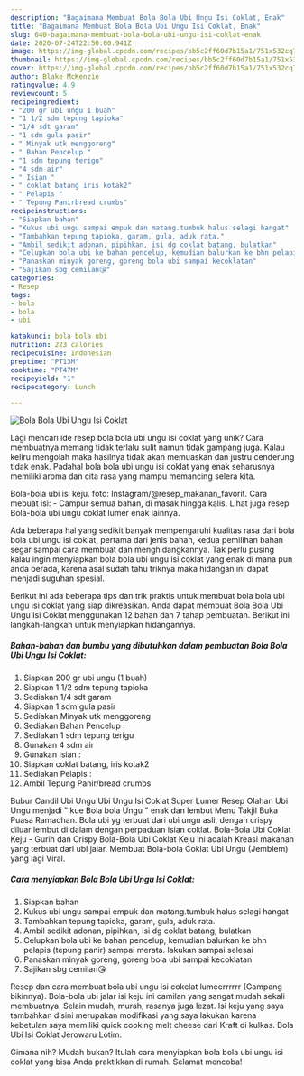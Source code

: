 ```yaml
---
description: "Bagaimana Membuat Bola Bola Ubi Ungu Isi Coklat, Enak"
title: "Bagaimana Membuat Bola Bola Ubi Ungu Isi Coklat, Enak"
slug: 640-bagaimana-membuat-bola-bola-ubi-ungu-isi-coklat-enak
date: 2020-07-24T22:50:00.941Z
image: https://img-global.cpcdn.com/recipes/bb5c2ff60d7b15a1/751x532cq70/bola-bola-ubi-ungu-isi-coklat-foto-resep-utama.jpg
thumbnail: https://img-global.cpcdn.com/recipes/bb5c2ff60d7b15a1/751x532cq70/bola-bola-ubi-ungu-isi-coklat-foto-resep-utama.jpg
cover: https://img-global.cpcdn.com/recipes/bb5c2ff60d7b15a1/751x532cq70/bola-bola-ubi-ungu-isi-coklat-foto-resep-utama.jpg
author: Blake McKenzie
ratingvalue: 4.9
reviewcount: 5
recipeingredient:
- "200 gr ubi ungu 1 buah"
- "1 1/2 sdm tepung tapioka"
- "1/4 sdt garam"
- "1 sdm gula pasir"
- " Minyak utk menggoreng"
- " Bahan Pencelup "
- "1 sdm tepung terigu"
- "4 sdm air"
- " Isian "
- " coklat batang iris kotak2"
- " Pelapis "
- " Tepung Panirbread crumbs"
recipeinstructions:
- "Siapkan bahan"
- "Kukus ubi ungu sampai empuk dan matang.tumbuk halus selagi hangat"
- "Tambahkan tepung tapioka, garam, gula, aduk rata."
- "Ambil sedikit adonan, pipihkan, isi dg coklat batang, bulatkan"
- "Celupkan bola ubi ke bahan pencelup, kemudian balurkan ke bhn pelapis (tepung panir) sampai merata. lakukan sampai selesai"
- "Panaskan minyak goreng, goreng bola ubi sampai kecoklatan"
- "Sajikan sbg cemilan😘"
categories:
- Resep
tags:
- bola
- bola
- ubi

katakunci: bola bola ubi 
nutrition: 223 calories
recipecuisine: Indonesian
preptime: "PT13M"
cooktime: "PT47M"
recipeyield: "1"
recipecategory: Lunch

---
```



![Bola Bola Ubi Ungu Isi Coklat](https://img-global.cpcdn.com/recipes/bb5c2ff60d7b15a1/751x532cq70/bola-bola-ubi-ungu-isi-coklat-foto-resep-utama.jpg)

Lagi mencari ide resep bola bola ubi ungu isi coklat yang unik? Cara membuatnya memang tidak terlalu sulit namun tidak gampang juga. Kalau keliru mengolah maka hasilnya tidak akan memuaskan dan justru cenderung tidak enak. Padahal bola bola ubi ungu isi coklat yang enak seharusnya memiliki aroma dan cita rasa yang mampu memancing selera kita.

Bola-bola ubi isi keju. foto: Instagram/@resep_makanan_favorit. Cara mebuat isi: - Campur semua bahan, di masak hingga kalis. Lihat juga resep Bola-bola ubi ungu coklat lumer enak lainnya.

Ada beberapa hal yang sedikit banyak mempengaruhi kualitas rasa dari bola bola ubi ungu isi coklat, pertama dari jenis bahan, kedua pemilihan bahan segar sampai cara membuat dan menghidangkannya. Tak perlu pusing kalau ingin menyiapkan bola bola ubi ungu isi coklat yang enak di mana pun anda berada, karena asal sudah tahu triknya maka hidangan ini dapat menjadi suguhan spesial.


Berikut ini ada beberapa tips dan trik praktis untuk membuat bola bola ubi ungu isi coklat yang siap dikreasikan. Anda dapat membuat Bola Bola Ubi Ungu Isi Coklat menggunakan 12 bahan dan 7 tahap pembuatan. Berikut ini langkah-langkah untuk menyiapkan hidangannya.

<!--inarticleads1-->

##### Bahan-bahan dan bumbu yang dibutuhkan dalam pembuatan Bola Bola Ubi Ungu Isi Coklat:

1. Siapkan 200 gr ubi ungu (1 buah)
1. Siapkan 1 1/2 sdm tepung tapioka
1. Sediakan 1/4 sdt garam
1. Siapkan 1 sdm gula pasir
1. Sediakan  Minyak utk menggoreng
1. Sediakan  Bahan Pencelup :
1. Sediakan 1 sdm tepung terigu
1. Gunakan 4 sdm air
1. Gunakan  Isian :
1. Siapkan  coklat batang, iris kotak2
1. Sediakan  Pelapis :
1. Ambil  Tepung Panir/bread crumbs


Bubur Candil Ubi Ungu Ubi Ungu Isi Coklat Super Lumer Resep Olahan Ubi Ungu menjadi &#34; kue Bola bola Ungu &#34; enak dan lembut Menu Takjil Buka Puasa Ramadhan. Bola ubi yg terbuat dari ubi ungu asli, dengan crispy diluar lembut di dalam dengan perpaduan isian coklat. Bola-Bola Ubi Coklat Keju - Gurih dan Crispy Bola-Bola Ubi Coklat Keju ini adalah Kreasi makanan yang terbuat dari ubi jalar. Membuat Bola-bola Coklat Ubi Ungu (Jemblem) yang lagi Viral. 

<!--inarticleads2-->

##### Cara menyiapkan Bola Bola Ubi Ungu Isi Coklat:

1. Siapkan bahan
1. Kukus ubi ungu sampai empuk dan matang.tumbuk halus selagi hangat
1. Tambahkan tepung tapioka, garam, gula, aduk rata.
1. Ambil sedikit adonan, pipihkan, isi dg coklat batang, bulatkan
1. Celupkan bola ubi ke bahan pencelup, kemudian balurkan ke bhn pelapis (tepung panir) sampai merata. lakukan sampai selesai
1. Panaskan minyak goreng, goreng bola ubi sampai kecoklatan
1. Sajikan sbg cemilan😘


Resep dan cara membuat bola ubi ungu isi cokelat lumeerrrrrr (Gampang bikinnya). Bola-bola ubi jalar isi keju ini camilan yang sangat mudah sekali membuatnya. Selain mudah, murah, rasanya juga lezat. Isi keju yang saya tambahkan disini merupakan modifikasi yang saya lakukan karena kebetulan saya memiliki quick cooking melt cheese dari Kraft di kulkas. Bola Ubi Isi Coklat Jerowaru Lotim. 

Gimana nih? Mudah bukan? Itulah cara menyiapkan bola bola ubi ungu isi coklat yang bisa Anda praktikkan di rumah. Selamat mencoba!
